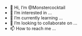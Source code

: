 - 👋 Hi, I’m @Monstercocktail
- 👀 I’m interested in ...
- 🌱 I’m currently learning ...
- 💞️ I’m looking to collaborate on ...
- 📫 How to reach me ...

<!---
Monstercocktail/Monstercocktail is a ✨ special ✨ repository because its `README.md` (this file) appears on your GitHub profile.
You can click the Preview link to take a look at your changes.
--->
